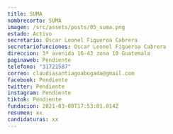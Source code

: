 ```yaml
---
title: SUMA
nombrecorto: SUMA
imagen: /src/assets/posts/05_suma.png
estado: Activo
secretario: Oscar Leonel Figueroa Cabrera
secretariofunciones: Oscar Leonel Figueroa Cabrera
direccion: 3ª avenida 16-43 zona 10 Guatemala
paginaweb: Pendiente
telefono: "31721587"
correo: claudiasantiagoabogada@gmail.com
facebook: Pendiente
twitter: Pendiente
instagram: Pendiente
tiktok: Pendiente
fundacion: 2021-03-08T17:53:01.014Z
resumen: xx
candidaturas: xx
---
```

